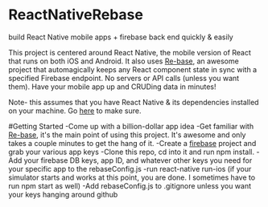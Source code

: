 # ReactNativeRebase
build React Native mobile apps + firebase back end quickly & easily

This project is centered around React Native, the mobile version of React that runs on both iOS and Android. 
It also uses [Re-base](https://github.com/tylermcginnis/re-base), an awesome project that automagically keeps any React 
component state in sync with a specified Firebase endpoint. No servers or API calls (unless you want them). Have your mobile app
up and CRUDing data in minutes!

Note- this assumes that you have React Native & its dependencies installed on your machine. Go [here](https://facebook.github.io/react-native/docs/getting-started.html#content)
to make sure.

#Getting Started
-Come up with a billion-dollar app idea
-Get familiar with [Re-base](https://github.com/tylermcginnis/re-base), it's the main point of using this project. 
  It's awesome and only takes a couple minutes to get the hang of it.
-Create a [firebase](https://firebase.google.com/) project and grab your various app keys
-Clone this repo, cd into it and run npm install. 
-Add your firebase DB keys, app ID, and whatever other keys you need for your specific app to the rebaseConfig.js
-run react-native run-ios (if your simulator starts and works at this point, you are done. I sometimes have to run npm start as well)
-Add rebaseConfig.js to .gitignore unless you want your keys hanging around github
